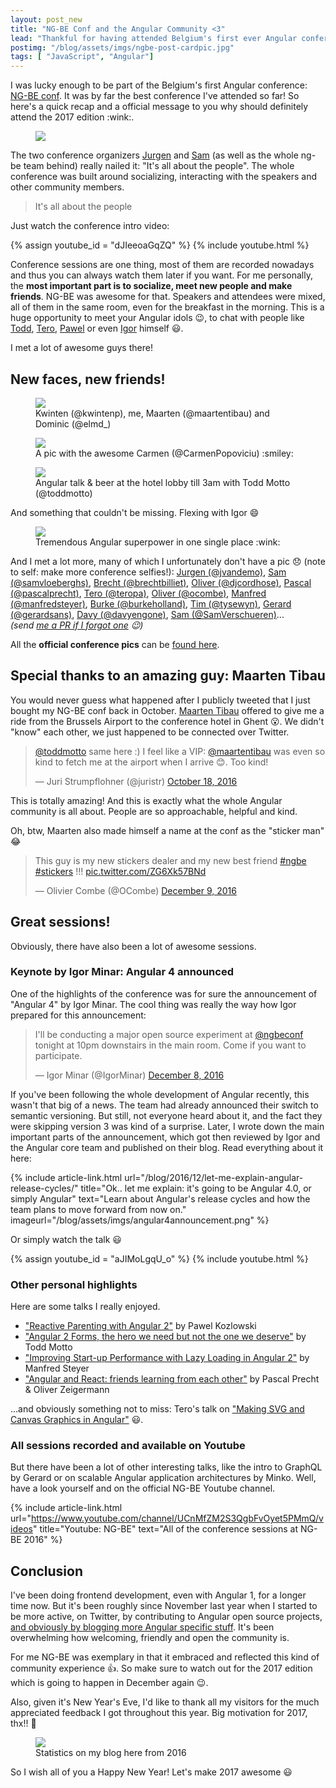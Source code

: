 ```yaml
---
layout: post_new
title: "NG-BE Conf and the Angular Community <3"
lead: "Thankful for having attended Belgium's first ever Angular conference"
postimg: "/blog/assets/imgs/ngbe-post-cardpic.jpg"
tags: [ "JavaScript", "Angular"]
---
```


<div class="article-intro">
	I was lucky enough to be part of the Belgium's first Angular conference: <a href="https://ng-be.org/" target="_blank">NG-BE conf</a>. It was by far the best conference I've attended so far! So here's a quick recap and a official message to you why should definitely attend the 2017 edition :wink:.
</div>

<figure class="image--full">
    <img src="/blog/assets/imgs/ngbe-teampic.jpg" >
</figure>

The two conference organizers [Jurgen](https://twitter.com/jvandemo) and [Sam](https://twitter.com/samvloeberghs) (as well as the whole ng-be team behind) really nailed it: "It's all about the people". The whole conference was built around socializing, interacting with the speakers and other community members.

<blockquote class="emphasized">It's all about the people</blockquote>

Just watch the conference intro video:

{% assign youtube_id = "dJIeeoaGqZQ" %}
{% include youtube.html %}

<!--<figure class="image--medium">
    <a href="/blog/assets/imgs/ngbe-intro-letter.jpg" class="image--zoom">
        <img src="/blog/assets/imgs/ngbe-intro-letter.jpg">
    </a>
    <figcaption>Kind words from the organizers Jurgen and Sam</figcaption>
</figure>-->

Conference sessions are one thing, most of them are recorded nowadays and thus you can always watch them later if you want. For me personally, the **most important part is to socialize, meet new people and make friends**. NG-BE was awesome for that. Speakers and attendees were mixed, all of them in the same room, even for the breakfast in the morning. This is a huge opportunity to meet your Angular idols :wink:, to chat with people like [Todd](https://twitter.com/toddmotto), [Tero](https://twitter.com/teropa), [Pawel](https://twitter.com/pkozlowski_os) or even [Igor](https://twitter.com/IgorMinar) himself :smiley:.

I met a lot of awesome guys there!

## New faces, new friends!

<figure class="image--medium">
    <a href="/blog/assets/imgs/ngbe-pics-group.jpg" class="image--zoom">
        <img src="/blog/assets/imgs/ngbe-pics-group.jpg">
    </a>
    <figcaption>Kwinten (@kwintenp), me, Maarten (@maartentibau) and Dominic (@elmd_)</figcaption>
</figure>

<figure class="image--medium">
    <a href="/blog/assets/imgs/ngbe-pics-carmen.jpg" class="image--zoom">
        <img src="/blog/assets/imgs/ngbe-pics-carmen.jpg">
    </a>
    <figcaption>A pic with the awesome Carmen (@CarmenPopoviciu) :smiley: </figcaption>
</figure>

<figure class="image--medium">
    <a href="/blog/assets/imgs/ngbe-pics-todd.jpg" class="image--zoom">
        <img src="/blog/assets/imgs/ngbe-pics-todd.jpg">
    </a>
    <figcaption>Angular talk & beer at the hotel lobby till 3am with Todd Motto (@toddmotto)</figcaption>
</figure>

And something that couldn't be missing. Flexing with Igor :smile:

<figure class="image--medium">
    <a href="/blog/assets/imgs/ngbe-pics-igor.jpg" class="image--zoom">
        <img src="/blog/assets/imgs/ngbe-pics-igor.jpg">
    </a>
    <figcaption>Tremendous Angular superpower in one single place :wink:</figcaption>
</figure>

And I met a lot more, many of which I unfortunately don't have a pic :disappointed: (note to self: make more conference selfies!): [Jurgen (@jvandemo)](https://twitter.com/jvandemo), [Sam (@samvloeberghs)](https://twitter.com/samvloeberghs), [Brecht (@brechtbilliet)](https://twitter.com/brechtbilliet), [Oliver (@djcordhose)](https://twitter.com/DJCordhose), [Pascal (@pascalprecht)](https://twitter.com/PascalPrecht), [Tero (@teropa)](https://twitter.com/teropa), [Oliver (@ocombe)](https://twitter.com/OCombe), [Manfred (@manfredsteyer)](https://twitter.com/ManfredSteyer), [Burke (@burkeholland)](https://twitter.com/burkeholland), [Tim (@tysewyn)](https://twitter.com/TYsewyn), [Gerard (@gerardsans)](https://twitter.com/gerardsans), [Davy (@davyengone)](https://twitter.com/davyengone), [Sam (@SamVerschueren)](https://twitter.com/SamVerschueren)...  
_(send [me a PR if I forgot one](https://github.com/juristr/juristr.github.com/edit/master/_posts/2016-12-31-angular-community-ngbe-conf.md) :wink:)_

All the **official conference pics** can be [found here](https://goo.gl/photos/kpDBJ1kKVh6sojZs8).

## Special thanks to an amazing guy: Maarten Tibau

You would never guess what happened after I publicly tweeted that I just bought my NG-BE conf back in October. [Maarten Tibau](https://twitter.com/maartentibau) offered to give me a ride from the Brussels Airport to the conference hotel in Ghent :open_mouth:. We didn't "know" each other, we just happened to be connected over Twitter.

<blockquote class="twitter-tweet" data-lang="en"><p lang="en" dir="ltr"><a href="https://twitter.com/toddmotto">@toddmotto</a> same here :) I feel like a VIP: <a href="https://twitter.com/maartentibau">@maartentibau</a> was even so kind to fetch me at the airport when I arrive 😊. Too kind!</p>&mdash; Juri Strumpflohner (@juristr) <a href="https://twitter.com/juristr/status/788487025569697792">October 18, 2016</a></blockquote>
<script async src="//platform.twitter.com/widgets.js" charset="utf-8"></script>

This is totally amazing! And this is exactly what the whole Angular community is all about. People are so approachable, helpful and kind.

Oh, btw, Maarten also made himself a name at the conf as the "sticker man" :joy:

<blockquote class="twitter-tweet" data-lang="en"><p lang="en" dir="ltr">This guy is my new stickers dealer and my new best friend <a href="https://twitter.com/hashtag/ngbe?src=hash">#ngbe</a> <a href="https://twitter.com/hashtag/stickers?src=hash">#stickers</a> !!! <a href="https://t.co/ZG6Xk57BNd">pic.twitter.com/ZG6Xk57BNd</a></p>&mdash; Olivier Combe (@OCombe) <a href="https://twitter.com/OCombe/status/807241997094387717">December 9, 2016</a></blockquote>
<script async src="//platform.twitter.com/widgets.js" charset="utf-8"></script>

## Great sessions!

Obviously, there have also been a lot of awesome sessions.

### Keynote by Igor Minar: Angular 4 announced

One of the highlights of the conference was for sure the announcement of "Angular 4" by Igor Minar. The cool thing was really the way how Igor prepared for this announcement:

<blockquote class="twitter-tweet" data-lang="en"><p lang="en" dir="ltr">I&#39;ll be conducting a major open source experiment at <a href="https://twitter.com/ngbeconf">@ngbeconf</a> tonight at 10pm downstairs in the main room. Come if you want to participate.</p>&mdash; Igor Minar (@IgorMinar) <a href="https://twitter.com/IgorMinar/status/806957556589596673">December 8, 2016</a></blockquote>
<script async src="//platform.twitter.com/widgets.js" charset="utf-8"></script>

If you've been following the whole development of Angular recently, this wasn't that big of a news. The team had already announced their switch to semantic versioning. But still, not everyone heard about it, and the fact they were skipping version 3 was kind of a surprise. Later, I wrote down the main important parts of the announcement, which got then reviewed by Igor and the Angular core team and published on their blog. Read everything about it here:

{% include article-link.html
	url="/blog/2016/12/let-me-explain-angular-release-cycles/"
	title="Ok.. let me explain: it's going to be Angular 4.0, or simply Angular"
	text="Learn about Angular's release cycles and how the team plans to move forward from now on."
	imageurl="/blog/assets/imgs/angular4announcement.png"
%}

Or simply watch the talk :smiley:

{% assign youtube_id = "aJIMoLgqU_o" %}
{% include youtube.html %}

### Other personal highlights

Here are some talks I really enjoyed.

- ["Reactive Parenting with Angular 2"](https://www.youtube.com/watch?v=EMjTp12VbQ8)  by Pawel Kozlowski
- ["Angular 2 Forms, the hero we need but not the one we deserve"](https://www.youtube.com/watch?v=8CbZCmAwBCc) by Todd Motto
- ["Improving Start-up Performance with Lazy Loading in Angular 2"](https://www.youtube.com/watch?v=i0y5bJx8RFc) by Manfred Steyer
- ["Angular and React: friends learning from each other"](https://www.youtube.com/watch?v=FIi6AkI7wKE_) by Pascal Precht & Oliver Zeigermann

...and obviously something not to miss: Tero's talk on ["Making SVG and Canvas Graphics in Angular"](https://www.youtube.com/watch?v=FIi6AkI7wKE) :smiley:.

### All sessions recorded and available on Youtube

But there have been a lot of other interesting talks, like the intro to GraphQL by Gerard or on scalable Angular application architectures by Minko. Well, have a look yourself and on the official NG-BE Youtube channel.

{% include article-link.html
	url="https://www.youtube.com/channel/UCnMfZM2S3QgbFvOyet5PMmQ/videos"
	title="Youtube: NG-BE"
	text="All of the conference sessions at NG-BE 2016"
%}

## Conclusion

I've been doing frontend development, even with Angular 1, for a longer time now. But it's been roughly since November last year when I started to be more active, on Twitter, by contributing to Angular open source projects, [and obviously by blogging more Angular specific stuff](/blog/collections/angular). It's been overwhelming how welcoming, friendly and open the community is.

For me NG-BE was exemplary in that it embraced and reflected this kind of community experience :+1:. So make sure to watch out for the 2017 edition which is going to happen in December again :wink:.

Also, given it's New Year's Eve, I'd like to thank all my visitors for the much appreciated feedback I got throughout this year. Big motivation for 2017, thx!! :muscle:

<figure class="image--medium">
    <img src="/blog/assets/imgs/blog-stats-2016.png">
    <figcaption>Statistics on my blog here from 2016</figcaption>
</figure>

So I wish all of you a Happy New Year! Let's make 2017 awesome :smiley:
